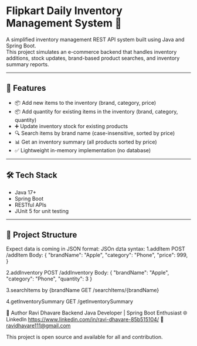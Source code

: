 # Flipkart Daily Inventory Management System 🛒

A simplified inventory management REST API system built using Java and Spring Boot.  
This project simulates an e-commerce backend that handles inventory additions, stock updates, brand-based product searches, and inventory summary reports.

---

## 🚀 Features

- 📦 Add new items to the inventory (brand, category, price)
- 📦 Add quantity for existing items in the inventory (brand, category, quantity)
- ➕ Update inventory stock for existing products
- 🔍 Search items by brand name (case-insensitive, sorted by price)
- 📊 Get an inventory summary (all products sorted by price)
- ✅ Lightweight in-memory implementation (no database)

---

## 🛠️ Tech Stack

- Java 17+
- Spring Boot
- RESTful APIs
- JUnit 5 for unit testing

---

## 📁 Project Structure

Expect data is coming in JSON format:
JSOn dzta syntax:
1.addItem
POST /addItem
Body: {
"brandName": "Apple",
"category": "Phone",
"price": 999,
}

2.addInventory
POST /addInventory
Body: {
"brandName": "Apple",
"category": "Phone",
"quantity": 3
}

3.searchItems by {brandName
GET /searchItems/{brandName}

4.getInventorySummary
GET /getInventorySummary




📝 Author
Ravi Dhavare
Backend Java Developer | Spring Boot Enthusiast
🌐 LinkedIn https://www.linkedin.com/in/ravi-dhavare-85b515104/
📧 ravidhavare111@gmail.com


This project is open source and available for all and contribution.
